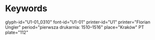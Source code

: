 # Keywords
glyph-id="U1-01_0310"
font-id="U1-01"
printer-id="U1"
printer="Florian Ungler"
period="pierwsza drukarnia: 1510–1516"
place="Kraków"
PT plate="112"

